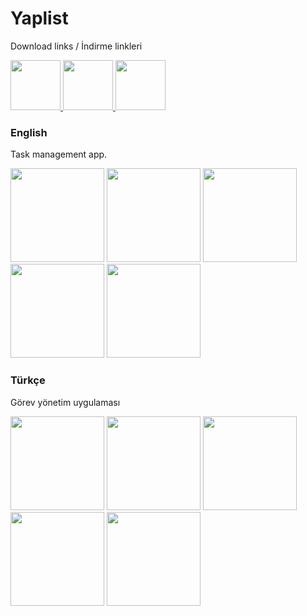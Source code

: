 # Yaplist
Download links / İndirme linkleri


<p align="left">
  <a href="https://play.google.com/store/apps/details?id=com.berkayozdemir.yaplist">
    <img src="https://github.com/ozdemirberkay/yaplist/assets/55758394/8c655b41-32a7-487b-a2aa-63f2972a37a4" width="80" />
  </a>
  <a href="https://appgallery.huawei.com/app/C109776171">
    <img src="https://github.com/ozdemirberkay/yaplist/assets/55758394/d60c7a76-f4d6-471e-9f62-0a0ae4b8345a" width="80" />
  </a>
  <a href="https://global.app.mi.com/details?lo=ID&id=com.berkayozdemir.yaplist">
    <img src="https://github.com/ozdemirberkay/yaplist/assets/55758394/cd4c7abf-d4e9-4d04-a5cd-c5c10e6e8872" width="80" />
  </a>
</p>


### English
Task management app.

<p align="left">
  <img src="https://github.com/ozdemirberkay/yaplist/assets/55758394/abcff011-3ed5-4089-ab50-233f09e43793" width="150" />
  <img src="https://github.com/ozdemirberkay/yaplist/assets/55758394/0e8bdd8d-63e4-4dd5-8d2c-7d5d35a5d85b" width="150" />
  <img src="https://github.com/ozdemirberkay/yaplist/assets/55758394/34238381-f818-4830-a14a-03564b616151" width="150" />
  <img src="https://github.com/ozdemirberkay/yaplist/assets/55758394/fe999f16-56a5-42ef-8b80-940f809e2ddc" width="150" />
  <img src="https://github.com/ozdemirberkay/yaplist/assets/55758394/e67375f2-2c8c-4736-b7b9-8b7839e94f38" width="150" />
</p>


### Türkçe
Görev yönetim uygulaması

<p align="left">
  <img src="https://github.com/ozdemirberkay/yaplist/assets/55758394/534c293f-462e-4f5f-846e-f85e3a4bdab5" width="150" />
  <img src="https://github.com/ozdemirberkay/yaplist/assets/55758394/81fd941b-6c77-415c-92e8-68c3d5c7c15a" width="150" />
  <img src="https://github.com/ozdemirberkay/yaplist/assets/55758394/3b7d78f0-18f1-4e2d-ac8c-2e79e339bc4d" width="150" />
  <img src="https://github.com/ozdemirberkay/yaplist/assets/55758394/ccd9e5e1-e16c-45bb-a86d-fff7b2c5f52b" width="150" />
  <img src="https://github.com/ozdemirberkay/yaplist/assets/55758394/df8ea0f2-f77d-480b-a6b2-c34f837c1f9b" width="150" />
</p>

